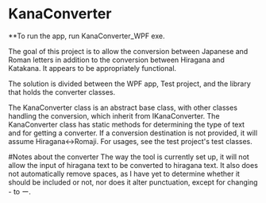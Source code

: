# KanaConverter
**To run the app, run KanaConverter_WPF exe.

The goal of this project is to allow the conversion between Japanese and Roman 
letters in addition to the conversion between Hiragana and Katakana. It 
appears to be appropriately functional.

The solution is divided between the WPF app, Test project, and the library that
holds the converter classes.

The KanaConverter class is an abstract base class, with other classes handling the
conversion, which inherit from IKanaConverter. The KanaConverter class has static methods 
for determining the type of text and for getting a converter. If a conversion destination
is not provided, it will assume Hiragana<->Romaji. For usages, see the test project's
test classes.

#Notes about the converter
The way the tool is currently set up, it will not allow the input of hiragana 
text to be converted to hiragana text. It also does not automatically remove 
spaces, as I have yet to determine whether it should be included or not, nor does it
alter punctuation, except for changing - to ー.
